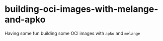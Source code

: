# building-oci-images-with-melange-and-apko
Having some fun building some OCI images with `apko` and `melange`
